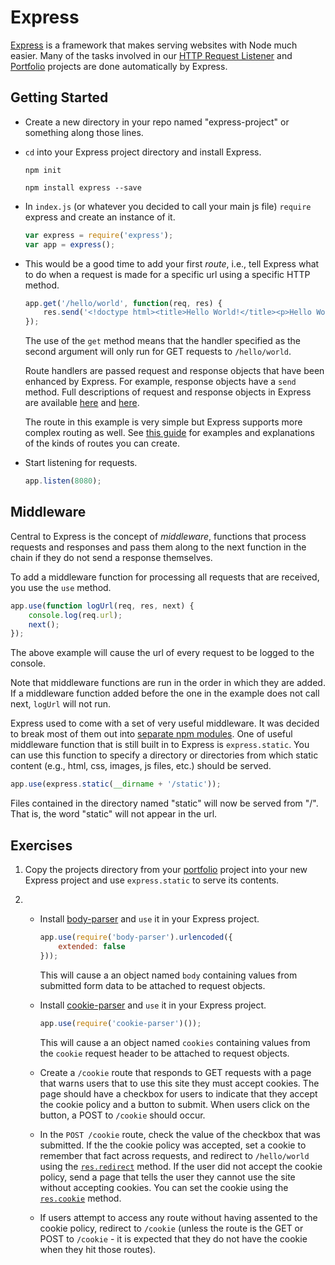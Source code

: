 # Express

<a href="http://expressjs.com/">Express</a> is a framework that makes serving websites with Node much easier. Many of the tasks involved in our <a href="wk5_http_request_listener">HTTP Request Listener</a> and <a href="wk5_porfolo">Portfolio</a> projects are done automatically by Express.

## Getting Started

* Create a new directory in your repo named "express-project" or something along those lines.

* `cd` into your Express project directory and install Express.

    ```
    npm init
    ```

    ```
    npm install express --save
    ```


* In `index.js` (or whatever you decided to call your main js file) `require` express and create an instance of it.
    ```js
    var express = require('express');
    var app = express();
    ```

* This would be a good time to add your first _route_, i.e., tell Express what to do when a request is made for a specific url using a specific HTTP method.

    ```js
    app.get('/hello/world', function(req, res) {
        res.send('<!doctype html><title>Hello World!</title><p>Hello World!');
    });
     ```
    The use of the `get` method means that the handler specified as the second argument will only run for GET requests to `/hello/world`.

    Route handlers are passed request and response objects that have been enhanced by Express. For example, response objects have a `send` method. Full descriptions of request and response objects in Express are available <a href="http://expressjs.com/en/4x/api.html#req">here</a> and <a href="http://expressjs.com/en/4x/api.html#res">here</a>.

    The route in this example is very simple but Express supports more complex routing as well. See <a href="http://expressjs.com/en/guide/routing.html">this guide</a> for examples and explanations of the kinds of routes you can create.

* Start listening for requests.

    ```js
    app.listen(8080);
    ```

## Middleware

Central to Express is the concept of _middleware_, functions that process requests and responses and pass them along to the next function in the chain if they do not send a response themselves.

To add a middleware function for processing all requests that are received, you use the `use` method.

```js
app.use(function logUrl(req, res, next) {
    console.log(req.url);
    next();
});
```

The above example will cause the url of every request to be logged to the console.

Note that middleware functions are run in the order in which they are added. If a middleware function added before the one in the example does not call next, `logUrl` will not run.

Express used to come with a set of very useful middleware. It was decided to break most of them out into <a href="http://expressjs.com/en/guide/migrating-4.html#core-changes">separate npm modules</a>. One of useful middleware function that is still built in to Express is `express.static`. You can use this function to specify a directory or directories from which static content (e.g., html, css, images, js files, etc.) should be served.

```js
app.use(express.static(__dirname + '/static'));
```

Files contained in the directory named "static" will now be served from "/". That is, the word "static" will not appear in the url.

## Exercises

1. Copy the projects directory from your <a href="wk5_portfolio">portfolio</a> project into your new Express project and use `express.static` to serve its contents.

2.  * Install <a href="https://github.com/expressjs/body-parser">body-parser</a> and `use` it in your Express project.

        ```js
        app.use(require('body-parser').urlencoded({
            extended: false
        }));
        ```

        This will cause a an object named `body` containing values from submitted form data to be attached to request objects.

    *   Install <a href="https://github.com/expressjs/cookie-parser">cookie-parser</a> and `use` it in your Express project.

        ```js
        app.use(require('cookie-parser')());
        ```

        This will cause a an object named `cookies` containing values from the `cookie` request header to be attached to request objects.

    *  Create a `/cookie` route that responds to GET requests with a page that warns users that to use this site they must accept cookies. The page should have a checkbox for users to indicate that they accept the cookie policy and a button to submit. When users click on the button, a POST to `/cookie` should occur.

    * In the `POST /cookie` route, check the value of the checkbox that was submitted. If the the cookie policy was accepted, set a cookie to remember that fact across requests, and redirect to `/hello/world` using the <a href="http://expressjs.com/en/4x/api.html#res.redirect">`res.redirect`</a> method. If the user did not accept the cookie policy, send a page that tells the user they cannot use the site without accepting cookies. You can set the cookie using the <a href="http://expressjs.com/en/4x/api.html#res.cookie">`res.cookie`</a> method.

    * If users attempt to access any route without having assented to the cookie policy, redirect to `/cookie` (unless the route is the GET or POST to `/cookie` - it is expected that they do not have the cookie when they hit those routes).
